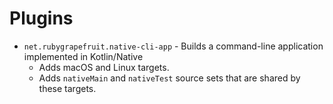 # Plugins

- `net.rubygrapefruit.native-cli-app` - Builds a command-line application implemented in Kotlin/Native
  - Adds macOS and Linux targets.
  - Adds `nativeMain` and `nativeTest` source sets that are shared by these targets.
